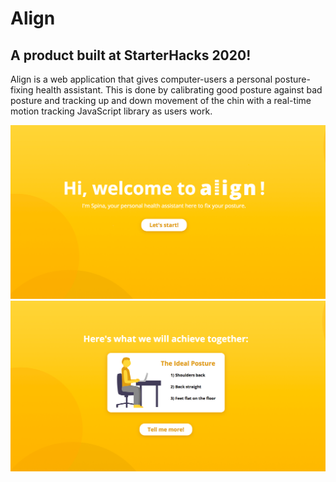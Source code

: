 # Align
## A product built at StarterHacks 2020!

Align is a web application that gives computer-users a personal posture-fixing health assistant. This is done by calibrating good posture against bad posture and tracking up and down movement of the chin with a real-time motion tracking JavaScript library as users work. 

![](alignimage2.png)
![](alignimage1.png)
